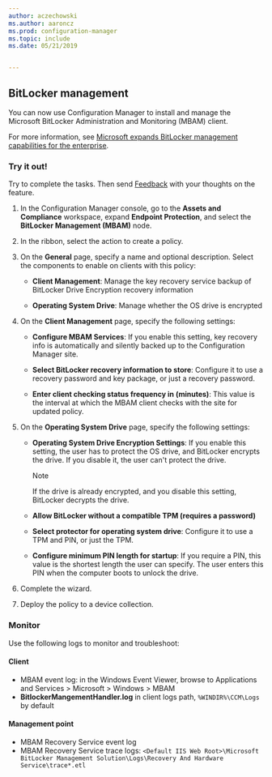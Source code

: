 ```yaml
---
author: aczechowski
ms.author: aaroncz
ms.prod: configuration-manager
ms.topic: include
ms.date: 05/21/2019


---
```


## <a name="bkmk_bitlocker"></a> BitLocker management

<!--3601034-->

You can now use Configuration Manager to install and manage the Microsoft BitLocker Administration and Monitoring (MBAM) client.

For more information, see [Microsoft expands BitLocker management capabilities for the enterprise](https://techcommunity.microsoft.com/t5/Enterprise-Mobility-Security/Microsoft-expands-BitLocker-management-capabilities-for-the/ba-p/544329).

### Try it out!

Try to complete the tasks. Then send [Feedback](../../../../understand/find-help.md#product-feedback) with your thoughts on the feature.

1. In the Configuration Manager console, go to the **Assets and Compliance** workspace, expand **Endpoint Protection**, and select the **BitLocker Management (MBAM)** node.

1. In the ribbon, select the action to create a policy.  

1. On the **General** page, specify a name and optional description. Select the components to enable on clients with this policy:  

    - **Client Management**: Manage the key recovery service backup of BitLocker Drive Encryption recovery information  

    - **Operating System Drive**: Manage whether the OS drive is encrypted

1. On the **Client Management** page, specify the following settings:

    - **Configure MBAM Services**: If you enable this setting, key recovery info is automatically and silently backed up to the Configuration Manager site.  

    - **Select BitLocker recovery information to store**: Configure it to use a recovery password and key package, or just a recovery password.

    - **Enter client checking status frequency in (minutes)**: This value is the interval at which the MBAM client checks with the site for updated policy.

1. On the **Operating System Drive** page, specify the following settings:  

    - **Operating System Drive Encryption Settings**: If you enable this setting, the user has to protect the OS drive, and BitLocker encrypts the drive. If you disable it, the user can't protect the drive.  

        > [!Note]  
        > If the drive is already encrypted, and you disable this setting, BitLocker decrypts the drive.  

    - **Allow BitLocker without a compatible TPM (requires a password)**

    - **Select protector for operating system drive**: Configure it to use a TPM and PIN, or just the TPM.

    - **Configure minimum PIN length for startup**: If you require a PIN, this value is the shortest length the user can specify. The user enters this PIN when the computer boots to unlock the drive.

1. Complete the wizard.

1. Deploy the policy to a device collection.

### Monitor

Use the following logs to monitor and troubleshoot:

#### Client

- MBAM event log: in the Windows Event Viewer, browse to Applications and Services > Microsoft > Windows > MBAM
- **BitlockerMangementHandler.log** in client logs path, `%WINDIR%\CCM\Logs` by default

#### Management point

- MBAM Recovery Service event log
- MBAM Recovery Service trace logs: `<Default IIS Web Root>\Microsoft BitLocker Management Solution\Logs\Recovery And Hardware Service\trace*.etl`
